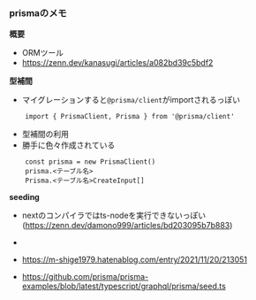 ### prismaのメモ

**概要**
- ORMツール
- https://zenn.dev/kanasugi/articles/a082bd39c5bdf2

**型補間**
- マイグレーションすると`@prisma/client`がimportされるっぽい
```
    import { PrismaClient, Prisma } from '@prisma/client'
```

- 型補間の利用
- 勝手に色々作成されている
```
    const prisma = new PrismaClient()
    prisma.<テーブル名>
    Prisma.<テーブル名>CreateInput[]
```

**seeding**
- nextのコンパイラではts-nodeを実行できないっぽい (https://zenn.dev/damono999/articles/bd203095b7b883)
- 

- https://m-shige1979.hatenablog.com/entry/2021/11/20/213051
- https://github.com/prisma/prisma-examples/blob/latest/typescript/graphql/prisma/seed.ts